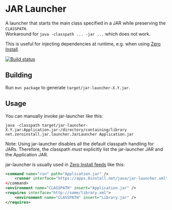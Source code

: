 JAR Launcher
============

A launcher that starts the main class specified in a JAR while preserving the `CLASSPATH`.  
Workaround for `java -classpath ... -jar ...` which does not work.

This is useful for injecting dependencies at runtime, e.g. when using [Zero Install](https://0install.net/).

[![Build status](https://img.shields.io/appveyor/ci/0install/jar-launcher.svg)](https://ci.appveyor.com/project/0install/jar-launcher)

Building
--------
Run `mvn package` to generate `target/jar-launcher-X.Y.jar`.

Usage
-----
You can manually invoke jar-launcher like this:
```
java -classpath target/jar-launcher-X.Y.jar:Application.jar:/directory/containing/library net.zeroinstall.jar.launcher.JarLauncher Application.jar
```
Note: Using jar-launcher disables all the default classpath handling for JARs. Therefore, the classpath _must_ explicitly list the jar-launcher JAR and the Application JAR.

jar-launcher is usually used in [Zero Install feeds](http://0install.net/interface-spec.html) like this:
```xml
<command name="run" path="Application.jar" />
	<runner interface="https://apps.0install.net/java/jar-launcher.xml" />
</command>
<environment name="CLASSPATH" insert="Application.jar" />
<requires interface="http://some/library.xml">
	<environment name="CLASSPATH" insert="Library.jar" />
</requires>
```
